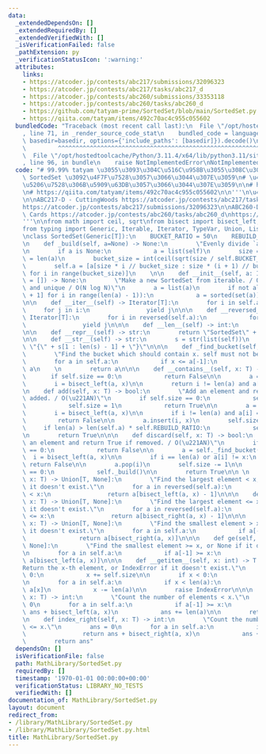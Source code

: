 ```yaml
---
data:
  _extendedDependsOn: []
  _extendedRequiredBy: []
  _extendedVerifiedWith: []
  _isVerificationFailed: false
  _pathExtension: py
  _verificationStatusIcon: ':warning:'
  attributes:
    links:
    - https://atcoder.jp/contests/abc217/submissions/32096323
    - https://atcoder.jp/contests/abc217/tasks/abc217_d
    - https://atcoder.jp/contests/abc260/submissions/33353118
    - https://atcoder.jp/contests/abc260/tasks/abc260_d
    - https://github.com/tatyam-prime/SortedSet/blob/main/SortedSet.py
    - https://qiita.com/tatyam/items/492c70ac4c955c055602
  bundledCode: "Traceback (most recent call last):\n  File \"/opt/hostedtoolcache/Python/3.11.4/x64/lib/python3.11/site-packages/onlinejudge_verify/documentation/build.py\"\
    , line 71, in _render_source_code_stat\n    bundled_code = language.bundle(stat.path,\
    \ basedir=basedir, options={'include_paths': [basedir]}).decode()\n          \
    \         ^^^^^^^^^^^^^^^^^^^^^^^^^^^^^^^^^^^^^^^^^^^^^^^^^^^^^^^^^^^^^^^^^^^^^^^^^^^^^^^^^\n\
    \  File \"/opt/hostedtoolcache/Python/3.11.4/x64/lib/python3.11/site-packages/onlinejudge_verify/languages/python.py\"\
    , line 96, in bundle\n    raise NotImplementedError\nNotImplementedError\n"
  code: "# 99.99% tatyam \u3055\u3093\u304C\u516C\u958B\u3055\u308C\u3066\u3044\u308B\
    \ SortedSet \u3092\u4F7F\u7528\u3057\u3066\u3044\u307E\u3059\n# \u4E00\u90E8\u81EA\
    \u5206\u7528\u306B\u5909\u63DB\u3057\u3066\u3044\u307E\u3059\n\n# https://github.com/tatyam-prime/SortedSet/blob/main/SortedSet.py\n\
    \n# https://qiita.com/tatyam/items/492c70ac4c955c055602\n\n'''\n\u4F7F\u7528\u4F8B\
    \n\nABC217-D - CuttingWoods https://atcoder.jp/contests/abc217/tasks/abc217_d\n\
    https://atcoder.jp/contests/abc217/submissions/32096323\n\nABC260-D - Draw Your\
    \ Cards https://atcoder.jp/contests/abc260/tasks/abc260_d\nhttps://atcoder.jp/contests/abc260/submissions/33353118\n\
    '''\n\nfrom math import ceil, sqrt\nfrom bisect import bisect_left, bisect_right\n\
    from typing import Generic, Iterable, Iterator, TypeVar, Union, List\nT = TypeVar('T')\n\
    \nclass SortedSet(Generic[T]):\n    BUCKET_RATIO = 50\n    REBUILD_RATIO = 170\n\
    \n    def _build(self, a=None) -> None:\n        \"Evenly divide `a` into buckets.\"\
    \n        if a is None:\n            a = list(self)\n        size = self.size\
    \ = len(a)\n        bucket_size = int(ceil(sqrt(size / self.BUCKET_RATIO)))\n\
    \        self.a = [a[size * i // bucket_size : size * (i + 1) // bucket_size]\
    \ for i in range(bucket_size)]\n    \n\n    def __init__(self, a: Iterable[T]\
    \ = []) -> None:\n        \"Make a new SortedSet from iterable. / O(N) if sorted\
    \ and unique / O(N log N)\"\n        a = list(a)\n        if not all(a[i] < a[i\
    \ + 1] for i in range(len(a) - 1)):\n            a = sorted(set(a))\n        self._build(a)\n\
    \n\n    def __iter__(self) -> Iterator[T]:\n        for i in self.a:\n       \
    \     for j in i:\n                yield j\n\n\n    def __reversed__(self) ->\
    \ Iterator[T]:\n        for i in reversed(self.a):\n            for j in reversed(i):\n\
    \                yield j\n\n\n    def __len__(self) -> int:\n        return self.size\n\
    \n\n    def __repr__(self) -> str:\n        return \"SortedSet\" + str(self.a)\n\
    \n\n    def __str__(self) -> str:\n        s = str(list(self))\n        return\
    \ \"{\" + s[1 : len(s) - 1] + \"}\"\n\n\n    def _find_bucket(self, x: T) -> List[T]:\n\
    \        \"Find the bucket which should contain x. self must not be empty.\"\n\
    \        for a in self.a:\n            if x <= a[-1]:\n                return\
    \ a\n    \n        return a\n\n\n    def __contains__(self, x: T) -> bool:\n \
    \       if self.size == 0:\n            return False\n\n        a = self._find_bucket(x)\n\
    \        i = bisect_left(a, x)\n\n        return i != len(a) and a[i] == x\n\n\
    \n    def add(self, x: T) -> bool:\n        \"Add an element and return True if\
    \ added. / O(\u221AN)\"\n        if self.size == 0:\n            self.a = [[x]]\n\
    \            self.size = 1\n            return True\n\n        a = self._find_bucket(x)\n\
    \        i = bisect_left(a, x)\n\n        if i != len(a) and a[i] == x: \n   \
    \         return False\n\n        a.insert(i, x)\n        self.size += 1\n   \
    \     if len(a) > len(self.a) * self.REBUILD_RATIO:\n            self._build()\n\
    \n        return True\n\n\n    def discard(self, x: T) -> bool:\n        \"Remove\
    \ an element and return True if removed. / O(\u221AN)\"\n        if self.size\
    \ == 0:\n            return False\n\n        a = self._find_bucket(x)\n      \
    \  i = bisect_left(a, x)\n\n        if i == len(a) or a[i] != x:\n           \
    \ return False\n\n        a.pop(i)\n        self.size -= 1\n\n        if len(a)\
    \ == 0:\n            self._build()\n\n        return True\n\n \n    def lt(self,\
    \ x: T) -> Union[T, None]:\n        \"Find the largest element < x, or None if\
    \ it doesn't exist.\"\n        for a in reversed(self.a):\n            if a[0]\
    \ < x:\n                return a[bisect_left(a, x) - 1]\n\n\n    def le(self,\
    \ x: T) -> Union[T, None]:\n        \"Find the largest element <= x, or None if\
    \ it doesn't exist.\"\n        for a in reversed(self.a):\n            if a[0]\
    \ <= x:\n                return a[bisect_right(a, x) - 1]\n\n\n    def gt(self,\
    \ x: T) -> Union[T, None]:\n        \"Find the smallest element > x, or None if\
    \ it doesn't exist.\"\n        for a in self.a:\n            if a[-1] > x:\n \
    \               return a[bisect_right(a, x)]\n\n\n    def ge(self, x: T) -> Union[T,\
    \ None]:\n        \"Find the smallest element >= x, or None if it doesn't exist.\"\
    \n        for a in self.a:\n            if a[-1] >= x:\n                return\
    \ a[bisect_left(a, x)]\n\n\n    def __getitem__(self, x: int) -> T:\n        \"\
    Return the x-th element, or IndexError if it doesn't exist.\"\n        if x <\
    \ 0:\n            x += self.size\n\n        if x < 0:\n            raise IndexError\n\
    \n        for a in self.a:\n            if x < len(a):\n                return\
    \ a[x]\n            x -= len(a)\n\n        raise IndexError\n\n\n    def index(self,\
    \ x: T) -> int:\n        \"Count the number of elements < x.\"\n        ans =\
    \ 0\n        for a in self.a:\n            if a[-1] >= x:\n                return\
    \ ans + bisect_left(a, x)\n            ans += len(a)\n\n        return ans\n\n\
    \n    def index_right(self, x: T) -> int:\n        \"Count the number of elements\
    \ <= x.\"\n        ans = 0\n        for a in self.a:\n            if a[-1] > x:\n\
    \                return ans + bisect_right(a, x)\n            ans += len(a)\n\n\
    \        return ans"
  dependsOn: []
  isVerificationFile: false
  path: MathLibrary/SortedSet.py
  requiredBy: []
  timestamp: '1970-01-01 00:00:00+00:00'
  verificationStatus: LIBRARY_NO_TESTS
  verifiedWith: []
documentation_of: MathLibrary/SortedSet.py
layout: document
redirect_from:
- /library/MathLibrary/SortedSet.py
- /library/MathLibrary/SortedSet.py.html
title: MathLibrary/SortedSet.py
---
```

